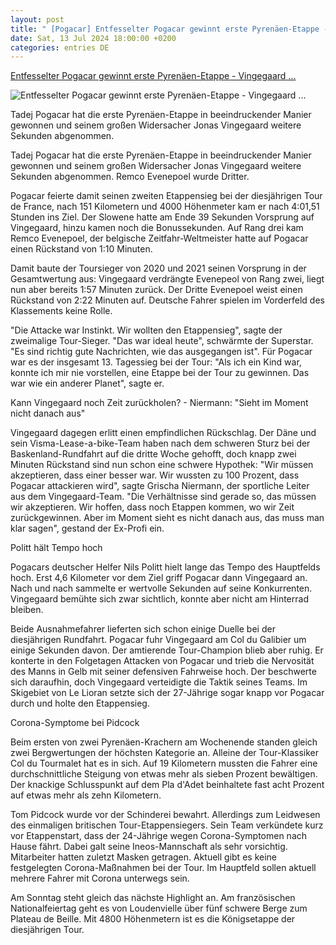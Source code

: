 ```yaml
---
layout: post
title: " [Pogacar] Entfesselter Pogacar gewinnt erste Pyrenäen-Etappe - Vingegaard ..."
date: Sat, 13 Jul 2024 18:00:00 +0200
categories: entries DE
---
```

[Entfesselter Pogacar gewinnt erste Pyrenäen-Etappe - Vingegaard ...](https://www.kicker.de/entfesselter-pogacar-gewinnt-erste-pyrenaeen-etappe-vingegaard-buesst-zeit-ein-1037848/artikel)

![Entfesselter Pogacar gewinnt erste Pyrenäen-Etappe - Vingegaard ...](https://derivates.kicker.de/image/upload/c_crop%2Cx_0%2Cy_255%2Cw_4000%2Ch_2250/w_1200%2Cq_auto/v1/2024/07/13/13f9d7c4-ab22-448f-86a2-2e430f0daea5.jpeg)

Tadej Pogacar hat die erste Pyrenäen-Etappe in beeindruckender Manier gewonnen und seinem großen Widersacher Jonas Vingegaard weitere Sekunden abgenommen.

Tadej Pogacar hat die erste Pyrenäen-Etappe in beeindruckender Manier gewonnen und seinem großen Widersacher Jonas Vingegaard weitere Sekunden abgenommen. Remco Evenepoel wurde Dritter.

Pogacar feierte damit seinen zweiten Etappensieg bei der diesjährigen Tour de France, nach 151 Kilometern und 4000 Höhenmeter kam er nach 4:01,51 Stunden ins Ziel. Der Slowene hatte am Ende 39 Sekunden Vorsprung auf Vingegaard, hinzu kamen noch die Bonussekunden. Auf Rang drei kam Remco Evenepoel, der belgische Zeitfahr-Weltmeister hatte auf Pogacar einen Rückstand von 1:10 Minuten.

Damit baute der Toursieger von 2020 und 2021 seinen Vorsprung in der Gesamtwertung aus: Vingegaard verdrängte Evenepeol von Rang zwei, liegt nun aber bereits 1:57 Minuten zurück. Der Dritte Evenepoel weist einen Rückstand von 2:22 Minuten auf. Deutsche Fahrer spielen im Vorderfeld des Klassements keine Rolle.

"Die Attacke war Instinkt. Wir wollten den Etappensieg", sagte der zweimalige Tour-Sieger. "Das war ideal heute", schwärmte der Superstar. "Es sind richtig gute Nachrichten, wie das ausgegangen ist". Für Pogacar war es der insgesamt 13. Tagessieg bei der Tour: "Als ich ein Kind war, konnte ich mir nie vorstellen, eine Etappe bei der Tour zu gewinnen. Das war wie ein anderer Planet", sagte er.

Kann Vingegaard noch Zeit zurückholen? - Niermann: "Sieht im Moment nicht danach aus"

Vingegaard dagegen erlitt einen empfindlichen Rückschlag. Der Däne und sein Visma-Lease-a-bike-Team haben nach dem schweren Sturz bei der Baskenland-Rundfahrt auf die dritte Woche gehofft, doch knapp zwei Minuten Rückstand sind nun schon eine schwere Hypothek: "Wir müssen akzeptieren, dass einer besser war. Wir wussten zu 100 Prozent, dass Pogacar attackieren wird", sagte Grischa Niermann, der sportliche Leiter aus dem Vingegaard-Team. "Die Verhältnisse sind gerade so, das müssen wir akzeptieren. Wir hoffen, dass noch Etappen kommen, wo wir Zeit zurückgewinnen. Aber im Moment sieht es nicht danach aus, das muss man klar sagen", gestand der Ex-Profi ein.

Politt hält Tempo hoch

Pogacars deutscher Helfer Nils Politt hielt lange das Tempo des Hauptfelds hoch. Erst 4,6 Kilometer vor dem Ziel griff Pogacar dann Vingegaard an. Nach und nach sammelte er wertvolle Sekunden auf seine Konkurrenten. Vingegaard bemühte sich zwar sichtlich, konnte aber nicht am Hinterrad bleiben.

Beide Ausnahmefahrer lieferten sich schon einige Duelle bei der diesjährigen Rundfahrt. Pogacar fuhr Vingegaard am Col du Galibier um einige Sekunden davon. Der amtierende Tour-Champion blieb aber ruhig. Er konterte in den Folgetagen Attacken von Pogacar und trieb die Nervosität des Manns in Gelb mit seiner defensiven Fahrweise hoch. Der beschwerte sich daraufhin, doch Vingegaard verteidigte die Taktik seines Teams. Im Skigebiet von Le Lioran setzte sich der 27-Jährige sogar knapp vor Pogacar durch und holte den Etappensieg.

Corona-Symptome bei Pidcock

Beim ersten von zwei Pyrenäen-Krachern am Wochenende standen gleich zwei Bergwertungen der höchsten Kategorie an. Alleine der Tour-Klassiker Col du Tourmalet hat es in sich. Auf 19 Kilometern mussten die Fahrer eine durchschnittliche Steigung von etwas mehr als sieben Prozent bewältigen. Der knackige Schlusspunkt auf dem Pla d'Adet beinhaltete fast acht Prozent auf etwas mehr als zehn Kilometern.

Tom Pidcock wurde vor der Schinderei bewahrt. Allerdings zum Leidwesen des einmaligen britischen Tour-Etappensiegers. Sein Team verkündete kurz vor Etappenstart, dass der 24-Jährige wegen Corona-Symptomen nach Hause fährt. Dabei galt seine Ineos-Mannschaft als sehr vorsichtig. Mitarbeiter hatten zuletzt Masken getragen. Aktuell gibt es keine festgelegten Corona-Maßnahmen bei der Tour. Im Hauptfeld sollen aktuell mehrere Fahrer mit Corona unterwegs sein.

Am Sonntag steht gleich das nächste Highlight an. Am französischen Nationalfeiertag geht es von Loudenvielle über fünf schwere Berge zum Plateau de Beille. Mit 4800 Höhenmetern ist es die Königsetappe der diesjährigen Tour.

